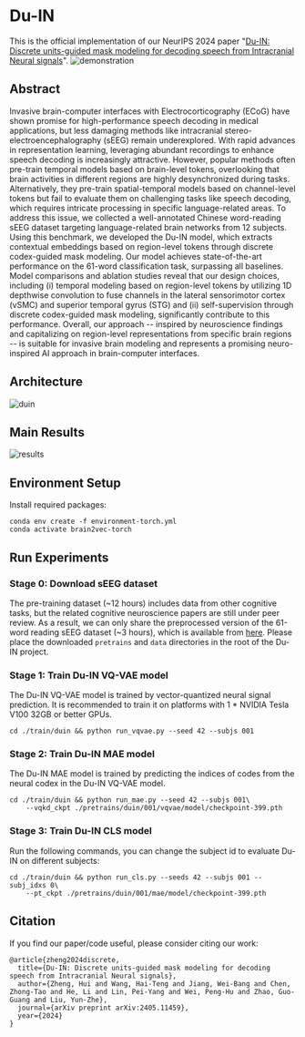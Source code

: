 # Du-IN
This is the official implementation of our NeurIPS 2024 paper "[Du-IN: Discrete units-guided mask modeling for decoding speech from Intracranial Neural signals](https://arxiv.org/abs/2405.11459)".
![demonstration](./figures/demonstration.png)

## Abstract
Invasive brain-computer interfaces with Electrocorticography (ECoG) have shown promise for high-performance speech decoding in medical applications, but less damaging methods like intracranial stereo-electroencephalography (sEEG) remain underexplored. With rapid advances in representation learning, leveraging abundant recordings to enhance speech decoding is increasingly attractive. However, popular methods often pre-train temporal models based on brain-level tokens, overlooking that brain activities in different regions are highly desynchronized during tasks. Alternatively, they pre-train spatial-temporal models based on channel-level tokens but fail to evaluate them on challenging tasks like speech decoding, which requires intricate processing in specific language-related areas. To address this issue, we collected a well-annotated Chinese word-reading sEEG dataset targeting language-related brain networks from 12 subjects. Using this benchmark, we developed the Du-IN model, which extracts contextual embeddings based on region-level tokens through discrete codex-guided mask modeling. Our model achieves state-of-the-art performance on the 61-word classification task, surpassing all baselines. Model comparisons and ablation studies reveal that our design choices, including (i) temporal modeling based on region-level tokens by utilizing 1D depthwise convolution to fuse channels in the lateral sensorimotor cortex (vSMC) and superior temporal gyrus (STG) and (ii) self-supervision through discrete codex-guided mask modeling, significantly contribute to this performance. Overall, our approach -- inspired by neuroscience findings and capitalizing on region-level representations from specific brain regions -- is suitable for invasive brain modeling and represents a promising neuro-inspired AI approach in brain-computer interfaces.

## Architecture
![duin](./figures/duin.png)

## Main Results
![results](./figures/results.png)

## Environment Setup
Install required packages:
```
conda env create -f environment-torch.yml
conda activate brain2vec-torch
```

## Run Experiments
### Stage 0: Download sEEG dataset
The pre-training dataset (~12 hours) includes data from other cognitive tasks, but the related cognitive neuroscience papers are still under peer review.  As a result, we can only share the preprocessed version of the 61-word reading sEEG dataset (~3 hours), which is available from [here](https://huggingface.co/datasets/liulab-repository/Du-IN). Please place the downloaded `pretrains` and `data` directories in the root of the Du-IN project.

### Stage 1: Train Du-IN VQ-VAE model
The Du-IN VQ-VAE model is trained by vector-quantized neural signal prediction. It is recommended to train it on platforms with 1 * NVIDIA Tesla V100 32GB or better GPUs.
```
cd ./train/duin && python run_vqvae.py --seed 42 --subjs 001
```

### Stage 2: Train Du-IN MAE model
The Du-IN MAE model is trained by predicting the indices of codes from the neural codex in the Du-IN VQ-VAE model.
```
cd ./train/duin && python run_mae.py --seed 42 --subjs 001\
    --vqkd_ckpt ./pretrains/duin/001/vqvae/model/checkpoint-399.pth
```

### Stage 3: Train Du-IN CLS model
Run the following commands, you can change the subject id to evaluate Du-IN on different subjects:
```
cd ./train/duin && python run_cls.py --seeds 42 --subjs 001 --subj_idxs 0\
    --pt_ckpt ./pretrains/duin/001/mae/model/checkpoint-399.pth
```

## Citation
If you find our paper/code useful, please consider citing our work:
```
@article{zheng2024discrete,
  title={Du-IN: Discrete units-guided mask modeling for decoding speech from Intracranial Neural signals},
  author={Zheng, Hui and Wang, Hai-Teng and Jiang, Wei-Bang and Chen, Zhong-Tao and He, Li and Lin, Pei-Yang and Wei, Peng-Hu and Zhao, Guo-Guang and Liu, Yun-Zhe},
  journal={arXiv preprint arXiv:2405.11459},
  year={2024}
}
```

